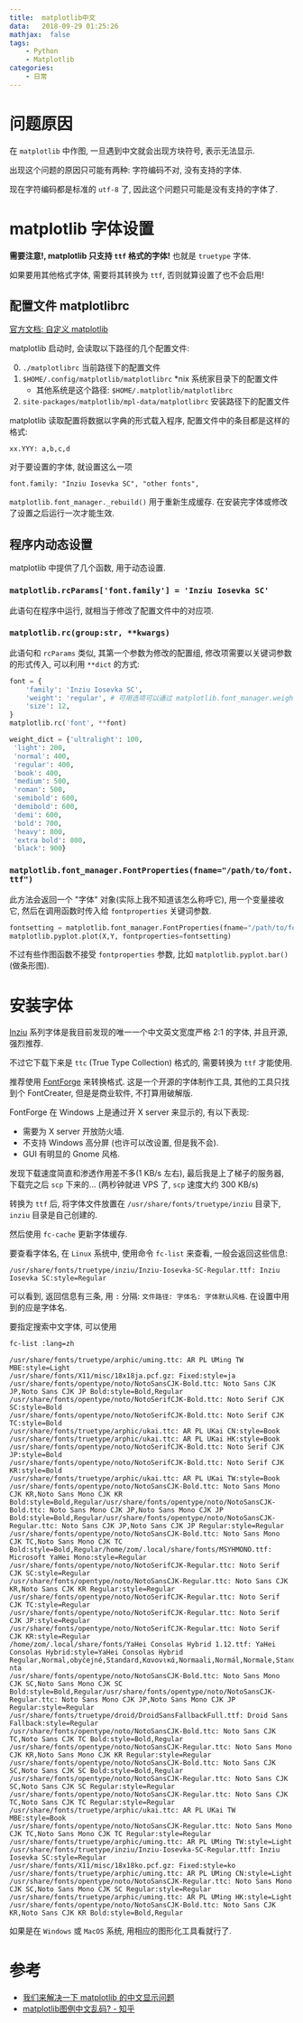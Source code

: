 ```yaml
---
title:  matplotlib中文
data:   2018-09-29 01:25:26
mathjax:  false
tags:
    - Python
    - Matplotlib
categories:
    - 日常
---
```


# 问题原因

在 `matplotlib` 中作图, 一旦遇到中文就会出现方块符号, 表示无法显示.

出现这个问题的原因只可能有两种: 字符编码不对, 没有支持的字体.

现在字符编码都是标准的 `utf-8` 了, 因此这个问题只可能是没有支持的字体了.

# matplotlib 字体设置

**需要注意!, matplotlib 只支持 `ttf` 格式的字体!** 也就是 `truetype` 字体.

如果要用其他格式字体, 需要将其转换为 `ttf`, 否则就算设置了也不会启用!

## 配置文件 matplotlibrc

[官方文档: 自定义 matplotlib](https://matplotlib.org/users/customizing.html)

matplotlib 启动时, 会读取以下路径的几个配置文件:

0. `./matplotlibrc` 当前路径下的配置文件
0. `$HOME/.config/matplotlib/matplotlibrc` *nix 系统家目录下的配置文件
    - 其他系统是这个路径: `$HOME/.matplotlib/matplotlibrc`
0. `site-packages/matplotlib/mpl-data/matplotlibrc` 安装路径下的配置文件

matplotlib 读取配置将数据以字典的形式载入程序, 配置文件中的条目都是这样的格式:

```
xx.YYY: a,b,c,d
```

对于要设置的字体, 就设置这么一项

```
font.family: "Inziu Iosevka SC", "other fonts",
```

`matplotlib.font_manager._rebuild()` 用于重新生成缓存. 在安装完字体或修改了设置之后运行一次才能生效.

## 程序内动态设置

matplotlib 中提供了几个函数, 用于动态设置. 

### `matplotlib.rcParams['font.family'] = 'Inziu Iosevka SC'`

此语句在程序中运行, 就相当于修改了配置文件中的对应项.

### `matplotlib.rc(group:str, **kwargs)`

此语句和 `rcParams` 类似, 其第一个参数为修改的配置组, 修改项需要以关键词参数的形式传入, 可以利用 `**dict` 的方式:

```python
font = {
    'family': 'Inziu Iosevka SC',
    'weight': 'regular', # 可用选项可以通过 matplotlib.font_manager.weight_dict 查看.
    'size': 12,
}
matplotlib.rc('font', **font)
```

```python
weight_dict = {'ultralight': 100,
 'light': 200,
 'normal': 400,
 'regular': 400,
 'book': 400,
 'medium': 500,
 'roman': 500,
 'semibold': 600,
 'demibold': 600,
 'demi': 600,
 'bold': 700,
 'heavy': 800,
 'extra bold': 800,
 'black': 900}
```

### `matplotlib.font_manager.FontProperties(fname="/path/to/font.ttf")`

此方法会返回一个 "字体" 对象(实际上我不知道该怎么称呼它), 用一个变量接收它, 然后在调用函数时传入给 `fontproperties` 关键词参数.

```python
fontsetting = matplotlib.font_manager.FontProperties(fname="/path/to/font.ttf")
matplotlib.pyplot.plot(X,Y, fontproperties=fontsetting)
```

不过有些作图函数不接受 `fontproperties` 参数, 比如 `matplotlib.pyplot.bar()` (做条形图).

# 安装字体

[Inziu](https://be5invis.github.io/Iosevka/inziu.html) 系列字体是我目前发现的唯一一个中文英文宽度严格 2:1 的字体, 并且开源, 强烈推荐.

不过它下载下来是 `ttc` (True Type Collection) 格式的, 需要转换为 `ttf` 才能使用.

推荐使用 [FontForge](https://fontforge.github.io/en-US/) 来转换格式. 这是一个开源的字体制作工具, 其他的工具只找到个 FontCreater, 但是是商业软件, 不打算用破解版.

FontForge 在 Windows 上是通过开 X server 来显示的, 有以下表现:

- 需要为 X server 开放防火墙.
- 不支持 Windows 高分屏 (也许可以改设置, 但是我不会).
- GUI 有明显的 Gnome 风格.

发现下载速度简直和渗透作用差不多(1 KB/s 左右), 最后我是上了梯子的服务器, 下载完之后 `scp` 下来的... (两秒钟就进 VPS 了, `scp` 速度大约 300 KB/s)

转换为 `ttf` 后, 将字体文件放置在 `/usr/share/fonts/truetype/inziu` 目录下, `inziu` 目录是自己创建的.

然后使用 `fc-cache` 更新字体缓存.

要查看字体名, 在 `Linux` 系统中, 使用命令 `fc-list` 来查看, 一般会返回这些信息:

```
/usr/share/fonts/truetype/inziu/Inziu-Iosevka-SC-Regular.ttf: Inziu Iosevka SC:style=Regular
```

可以看到, 返回信息有三条, 用 `:` 分隔: `文件路径: 字体名: 字体默认风格`. 在设置中用到的应是字体名.

要指定搜索中文字体, 可以使用

```sh
fc-list :lang=zh
```

```
/usr/share/fonts/truetype/arphic/uming.ttc: AR PL UMing TW MBE:style=Light
/usr/share/fonts/X11/misc/18x18ja.pcf.gz: Fixed:style=ja
/usr/share/fonts/opentype/noto/NotoSansCJK-Bold.ttc: Noto Sans CJK JP,Noto Sans CJK JP Bold:style=Bold,Regular
/usr/share/fonts/opentype/noto/NotoSerifCJK-Bold.ttc: Noto Serif CJK SC:style=Bold
/usr/share/fonts/opentype/noto/NotoSerifCJK-Bold.ttc: Noto Serif CJK TC:style=Bold
/usr/share/fonts/truetype/arphic/ukai.ttc: AR PL UKai CN:style=Book
/usr/share/fonts/truetype/arphic/ukai.ttc: AR PL UKai HK:style=Book
/usr/share/fonts/opentype/noto/NotoSerifCJK-Bold.ttc: Noto Serif CJK JP:style=Bold
/usr/share/fonts/opentype/noto/NotoSerifCJK-Bold.ttc: Noto Serif CJK KR:style=Bold
/usr/share/fonts/truetype/arphic/ukai.ttc: AR PL UKai TW:style=Book
/usr/share/fonts/opentype/noto/NotoSansCJK-Bold.ttc: Noto Sans Mono CJK KR,Noto Sans Mono CJK KR Bold:style=Bold,Regular/usr/share/fonts/opentype/noto/NotoSansCJK-Bold.ttc: Noto Sans Mono CJK JP,Noto Sans Mono CJK JP Bold:style=Bold,Regular/usr/share/fonts/opentype/noto/NotoSansCJK-Regular.ttc: Noto Sans CJK JP,Noto Sans CJK JP Regular:style=Regular
/usr/share/fonts/opentype/noto/NotoSansCJK-Bold.ttc: Noto Sans Mono CJK TC,Noto Sans Mono CJK TC Bold:style=Bold,Regular/home/zom/.local/share/fonts/MSYHMONO.ttf: Microsoft YaHei Mono:style=Regular
/usr/share/fonts/opentype/noto/NotoSerifCJK-Regular.ttc: Noto Serif CJK SC:style=Regular
/usr/share/fonts/opentype/noto/NotoSansCJK-Regular.ttc: Noto Sans CJK KR,Noto Sans CJK KR Regular:style=Regular
/usr/share/fonts/opentype/noto/NotoSerifCJK-Regular.ttc: Noto Serif CJK TC:style=Regular
/usr/share/fonts/opentype/noto/NotoSerifCJK-Regular.ttc: Noto Serif CJK JP:style=Regular
/usr/share/fonts/opentype/noto/NotoSerifCJK-Regular.ttc: Noto Serif CJK KR:style=Regular
/home/zom/.local/share/fonts/YaHei Consolas Hybrid 1.12.ttf: YaHei Consolas Hybrid:style=YaHei Consolas Hybrid Regular,Normal,obyčejné,Standard,Κανονικά,Normaali,Normál,Normale,Standaard,Normalny,Обычный,Normálne,Navadno,Arru
nta
/usr/share/fonts/opentype/noto/NotoSansCJK-Bold.ttc: Noto Sans Mono CJK SC,Noto Sans Mono CJK SC Bold:style=Bold,Regular/usr/share/fonts/opentype/noto/NotoSansCJK-Regular.ttc: Noto Sans Mono CJK JP,Noto Sans Mono CJK JP Regular:style=Regular
/usr/share/fonts/truetype/droid/DroidSansFallbackFull.ttf: Droid Sans Fallback:style=Regular
/usr/share/fonts/opentype/noto/NotoSansCJK-Bold.ttc: Noto Sans CJK TC,Noto Sans CJK TC Bold:style=Bold,Regular
/usr/share/fonts/opentype/noto/NotoSansCJK-Regular.ttc: Noto Sans Mono CJK KR,Noto Sans Mono CJK KR Regular:style=Regular
/usr/share/fonts/opentype/noto/NotoSansCJK-Bold.ttc: Noto Sans CJK SC,Noto Sans CJK SC Bold:style=Bold,Regular
/usr/share/fonts/opentype/noto/NotoSansCJK-Regular.ttc: Noto Sans CJK SC,Noto Sans CJK SC Regular:style=Regular
/usr/share/fonts/opentype/noto/NotoSansCJK-Regular.ttc: Noto Sans CJK TC,Noto Sans CJK TC Regular:style=Regular
/usr/share/fonts/truetype/arphic/ukai.ttc: AR PL UKai TW MBE:style=Book
/usr/share/fonts/opentype/noto/NotoSansCJK-Regular.ttc: Noto Sans Mono CJK TC,Noto Sans Mono CJK TC Regular:style=Regular
/usr/share/fonts/truetype/arphic/uming.ttc: AR PL UMing TW:style=Light
/usr/share/fonts/truetype/inziu/Inziu-Iosevka-SC-Regular.ttf: Inziu Iosevka SC:style=Regular
/usr/share/fonts/X11/misc/18x18ko.pcf.gz: Fixed:style=ko
/usr/share/fonts/truetype/arphic/uming.ttc: AR PL UMing CN:style=Light
/usr/share/fonts/opentype/noto/NotoSansCJK-Regular.ttc: Noto Sans Mono CJK SC,Noto Sans Mono CJK SC Regular:style=Regular
/usr/share/fonts/truetype/arphic/uming.ttc: AR PL UMing HK:style=Light
/usr/share/fonts/opentype/noto/NotoSansCJK-Bold.ttc: Noto Sans CJK KR,Noto Sans CJK KR Bold:style=Bold,Regular
```

如果是在 `Windows` 或 `MacOS` 系统, 用相应的图形化工具看就行了.

# 参考

- [我们来解决一下 matplotlib 的中文显示问题](https://www.jianshu.com/p/15b5189f85a3)
- [matplotlib图例中文乱码? - 知乎](https://www.zhihu.com/question/25404709)
